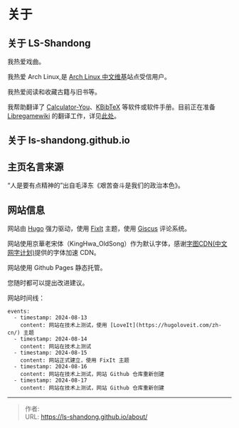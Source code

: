# 关于

## 关于 LS-Shandong

我热爱戏曲。

我热爱 Arch Linux,是 [Arch Linux 中文维基](https://wiki.archlinuxcn.org)站点受信用户。

我热爱阅读和收藏古籍与旧书等。

我帮助翻译了 [Calculator-You](https://github.com/forzzzzz/Calculator-You)、[KBibTeX](https://apps.kde.org/zh-cn/kbibtex/) 等软件或软件手册。目前正在准备 [Libregamewiki](https://libregamewiki.org/Main_Page) 的翻译工作，详见[此处](https://ls-shandong.github.io/posts/2024-8-22-1)。

## 关于 ls-shandong.github.io

## 主页名言来源

“人是要有点精神的”出自毛泽东《艰苦奋斗是我们的政治本色》。

## 网站信息

网站由 [Hugo](https://gohugo.io) 强力驱动，使用 [FixIt](https://fixit.lruihao.cn/zh-cn/) 主题，使用 [Giscus](https://giscus.app/zh-CN) 评论系统。

网站使用京華老宋体（KingHwa_OldSong）作为默认字体，感谢[字图CDN(中文网字计划)](https://chinese-font.netlify.app/cdn)提供的字体加速 CDN。

网站使用 Github Pages 静态托管。

您随时都可以提出改进建议。

网站时间线：

```timeline {animation=true}
events:
  - timestamp: 2024-08-13
    content: 网站在技术上测试，使用 [LoveIt](https://hugoloveit.com/zh-cn/) 主题
  - timestamp: 2024-08-14
    content: 网站在技术上测试
  - timestamp: 2024-08-15
    content: 网站正式建立，使用 FixIt 主题
  - timestamp: 2024-08-16
    content: 网站在技术上测试，网站 Github 仓库重新创建
  - timestamp: 2024-08-17
    content: 网站在技术上测试，网站 Github 仓库重新创建
```


---

> 作者:   
> URL: https://ls-shandong.github.io/about/  

